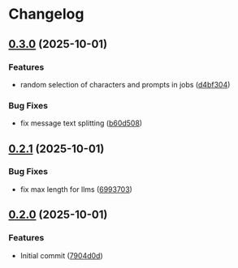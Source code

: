 # Changelog

## [0.3.0](https://github.com/iKadmium/storytime/compare/backend-v0.2.1...backend-v0.3.0) (2025-10-01)


### Features

* random selection of characters and prompts in jobs ([d4bf304](https://github.com/iKadmium/storytime/commit/d4bf304ccbe13c317cca6dff10a066539a95f21a))


### Bug Fixes

* fix message text splitting ([b60d508](https://github.com/iKadmium/storytime/commit/b60d508f510695f039efd0ab16b52403d750f927))

## [0.2.1](https://github.com/iKadmium/storytime/compare/backend-v0.2.0...backend-v0.2.1) (2025-10-01)


### Bug Fixes

* fix max length for llms ([6993703](https://github.com/iKadmium/storytime/commit/69937038f21869d8c626f24626218f30069d4907))

## [0.2.0](https://github.com/iKadmium/storytime/compare/backend-v0.1.0...backend-v0.2.0) (2025-10-01)


### Features

* Initial commit ([7904d0d](https://github.com/iKadmium/storytime/commit/7904d0d03c39ebd1948d2260f78f8ad1ca90ab86))
